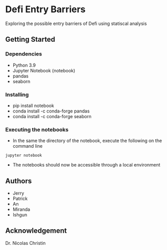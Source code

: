 # Defi Entry Barriers

Exploring the possible entry barriers of Defi using statiscal analysis


## Getting Started

### Dependencies

* Python 3.9
* Jupyter Notebook (notebook)
* pandas
* seaborn

### Installing

* pip install notebook
* conda install -c conda-forge pandas
* conda install -c conda-forge seaborn

### Executing the notebooks

* In the same the directory of the notebook, execute the following on the command line
```
jupyter notebook
```
* The notebooks should now be accessible through a local environment

## Authors

- Jerry
- Patrick
- An
- Miranda
- Ishgun

## Acknowledgement

Dr. Nicolas Christin
